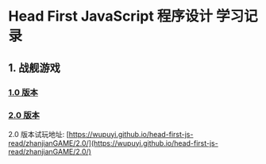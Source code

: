 # Head First JavaScript 程序设计  学习记录

## 1. 战舰游戏

### [1.0 版本](zhanjianGAME/1.0)

### [2.0 版本](zhanjianGAME/2.0)

2.0 版本试玩地址: [https://wupuyi.github.io/head-first-js-read/zhanjianGAME/2.0/](https://wupuyi.github.io/head-first-js-read/zhanjianGAME/2.0/)